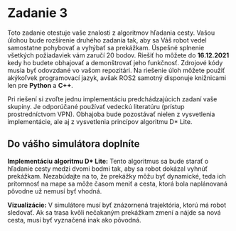 # Zadanie 3

Toto zadanie otestuje vaše znalosti z algoritmov hľadania cesty. Vašou úlohou bude rozšírenie druhého zadania tak, aby sa Váš robot vedel samostatne pohybovať a vyhýbať sa prekážkam. Úspešné splnenie všetkých požiadaviek vám zaručí 20 bodov. Riešiť ho môžete do **16.12.2021** kedy ho budete obhajovať a demonštrovať jeho funkčnosť. Zdrojové kódy musia byť odovzdané vo vašom repozitári. Na riešenie úloh môžete použiť akýkoľvek programovací jazyk, avšak ROS2 samotný disponuje knižnicami len pre **Python** a **C++**.



Pri riešení si zvoľte jednu implementáciu predchádzajúcich zadaní vaše skupiny. Je odporúčané používať vedeckú literatúru (prístup prostredníctvom VPN). Obhajoba bude pozostávať nielen z vysvetlenia implementácie, ale aj z vysvetlenia princípov algoritmu D\* Lite.



## Do vášho simulátora doplníte

**Implementáciu algoritmu D\* Lite:**  Tento algoritmus sa bude starať o hľadanie cesty medzi dvomi bodmi tak, aby sa robot dokázal vyhnúť prekážkam. Nezabúdajte na to, že prekážky môžu byť dynamické, teda ich prítomnosť na mape sa môže časom meniť a cesta, ktorá bola naplánovaná pôvodne už nemusí byť vhodná.

**Vizualizácie:** V simulátore musí byť znázornená trajektória, ktorú má robot sledovať. Ak sa trasa kvôli nečakaným prekážkam zmení a nájde sa nová cesta, musí byť vyznačená inak ako pôvodná.
